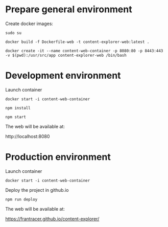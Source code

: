 # Prepare general environment

Create docker images:

`sudo su`

`docker build -f Dockerfile-web -t content-explorer-web:latest .`

`docker create -it --name content-web-container -p 8080:80 -p 8443:443 -v $(pwd):/usr/src/app content-explorer-web /bin/bash`

# Development environment

Launch container

`docker start -i content-web-container`

`npm install`

`npm start`

The web will be available at:

http://localhost:8080

# Production environment

Launch container

`docker start -i content-web-container`

Deploy the project in github.io

`npm run deploy`

The web will be available at:

https://frantracer.github.io/content-explorer/
